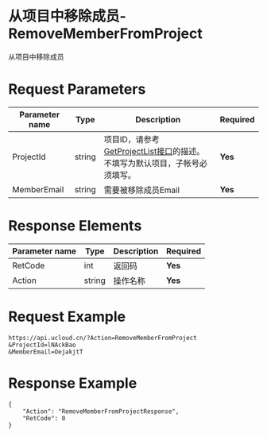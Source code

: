 # 从项目中移除成员-RemoveMemberFromProject

从项目中移除成员

# Request Parameters
|Parameter name|Type|Description|Required|
|---|---|---|---|
|ProjectId|string|项目ID，请参考[GetProjectList接口](api/summary/get_project_list)的描述。不填写为默认项目，子帐号必须填写。 |**Yes**|
|MemberEmail|string|需要被移除成员Email|**Yes**|

# Response Elements
|Parameter name|Type|Description|Required|
|---|---|---|---|
|RetCode|int|返回码|**Yes**|
|Action|string|操作名称|**Yes**|

# Request Example
```
https://api.ucloud.cn/?Action=RemoveMemberFromProject
&ProjectId=lNAckBao
&MemberEmail=OejakjtT
```

# Response Example
```
{
    "Action": "RemoveMemberFromProjectResponse", 
    "RetCode": 0
}
```


